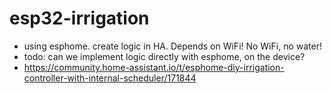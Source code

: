 # esp32-irrigation
* using esphome. create logic in HA. Depends on WiFi! No WiFi, no water!
* todo: can we implement logic directly with esphome, on the device?
*   https://community.home-assistant.io/t/esphome-diy-irrigation-controller-with-internal-scheduler/171844
